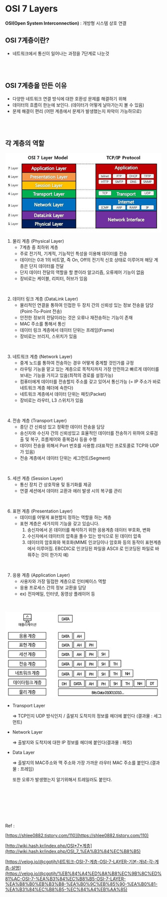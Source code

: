 # OSI 7 Layers

**OSI(Open System Interconnection)** : 개방형 시스템 상호 연결

## **OSI 7계층이란?**

- 네트워크에서 통신이 일어나는 과정을 7단계로 나눈것

<br>
<br>

## **OSI 7계층을 만든 이유**

- 다양한 네트워크 연결 방식에 대한 호환성 문제를 해결하기 위해
- 데이터의 흐름이 한눈에 보인다. (데이터가 어떻게 날아가는지 볼 수 있음)
- 문제 해결이 편리 (어떤 계층에서 문제가 발생했는지 파악이 가능하므로)

<br>
<br>

## **각 계층의 역할**

<img src="OSI-7-Layers(img)/Untitled.png" width="600">

1. 물리 계층 (Physical Layer)
   - 7계층 중 최하위 계층
   - 주로 전기적, 기계적, 기능적인 특성을 이용해 데이터를 전송
   - 데이터는 0과 1의 비트열, 즉 On, Off의 전기적 신호 상태로 이루어져 해당 계층은 단지 데이터를 전달
   - 단지 데이터 전달의 역할을 할 뿐이라 알고리즘, 오류제어 기능이 없음
   - 장비로는 케이블, 리피터, 허브가 있음

<br>

2. 데이터 링크 계층 (DataLink Layer)
   - 물리적인 연결을 통하여 인접한 두 장치 간의 신뢰성 있는 정보 전송을 담당(Point-To-Point 전송)
   - 안전한 정보의 전달이라는 것은 오류나 재전송하는 기능이 존재
   - MAC 주소를 통해서 통신
   - 데이터 링크 계층에서 데이터 단위는 프레임(Frame)
   - 장비로는 브리지, 스위치가 있음

<br>

3. 네트워크 계층 (Network Layer)
   - 중계 노드를 통하여 전송하는 경우 어떻게 중계할 것인가를 규정
   - 라우팅 기능을 맡고 있는 계층으로 목적지까지 가장 안전하고 빠르게 데이터를 보내는 기능을 가지고 있음(최적의 경로를 설정가능)
   - 컴퓨터에게 데이터를 전송할지 주소를 갖고 있어서 통신가능
     (= IP 주소가 바로 네트워크 계층 헤더에 속한다)
   - 네트워크 계층에서 데이터 단위는 패킷(Packet)
   - 장비로는 라우터, L3 스위치가 있음

<br>

4. 전송 계층 (Transport Layer)
   - 종단 간 신뢰성 있고 정확한 데이터 전송을 담당
   - 송신자와 수신자 간의 신뢰성있고 효율적인 데이터를 전송하기 위하여 오류검출 및 복구, 흐름제어와 중복검사 등을 수행
   - 데이터 전송을 위해서 Port 번호를 사용함.(대표적인 프로토콜로 TCP와 UDP가 있음)
   - 전송 계층에서 데이터 단위는 세그먼트(Segment)

<br>

5.  세션 계층 (Session Layer)
    - 통신 장치 간 상호작용 및 동기화를 제공
    - 연결 세션에서 데이터 교환과 에러 발생 시의 복구를 관리

<br>

6. 표현 계층 (Presentation Layer)
   - 데이터를 어떻게 표현할지 정하는 역할을 하는 계층
   - 표현 계층은 세가지의 기능을 갖고 있습니다.
     1. 송신자에서 온 데이터를 해석하기 위한 응용계층 데이터 부호화, 변화
     2. 수신자에서 데이터의 압축을 풀수 있는 방식으로 된 데이터 압축
     3. 데이터의 암호화와 복호화(MIME 인코딩이나 암호화 등의 동작이 표현계층에서 이루어짐. EBCDIC로 인코딩된 파일을 ASCII 로 인코딩된 파일로 바꿔주는 것이 한가지 예)

<br>

7. 응용 계층 (Application Layer)
   - 사용자와 가장 밀접한 계층으로 인터페이스 역할
   - 응용 프로세스 간의 정보 교환을 담당
   - ex) 전자메일, 인터넷, 동영상 플레이어 등
     <br>
     <br>
     <br>

<img src="OSI-7-Layers(img)/Untitled%201.png" width="500">

- Transport Layer

  ⇒ TCP인지 UDP 방식인지 / 출발지 도착지의 정보를 헤더에 붙인다 (결과물 : 세그먼트)

- Network Layer

  ⇒ 출발지와 도착지에 대한 IP 정보를 헤더에 붙인다(결과물 : 패킷)

- Data Layer

  ⇒ 출발지의 MAC주소와 맥 주소와 가장 가까운 라우터 MAC 주소를 붙인다.(결과물 : 프레임)

  또한 오류가 발생했는지 알기위해서 트레일러도 붙인다.

<br>
<br>
<br>
<br>
<br>
<br>

Ref :

[https://shlee0882.tistory.com/110](https://shlee0882.tistory.com/110)

[http://wiki.hash.kr/index.php/OSI*7*계층](http://wiki.hash.kr/index.php/OSI_7_%EA%B3%84%EC%B8%B5)

[https://velog.io/@cgotjh/네트워크-OSI-7-계층-OSI-7-LAYER-기본-개념-각-계층-설명](https://velog.io/@cgotjh/%EB%84%A4%ED%8A%B8%EC%9B%8C%ED%81%AC-OSI-7-%EA%B3%84%EC%B8%B5-OSI-7-LAYER-%EA%B8%B0%EB%B3%B8-%EA%B0%9C%EB%85%90-%EA%B0%81-%EA%B3%84%EC%B8%B5-%EC%84%A4%EB%AA%85)
